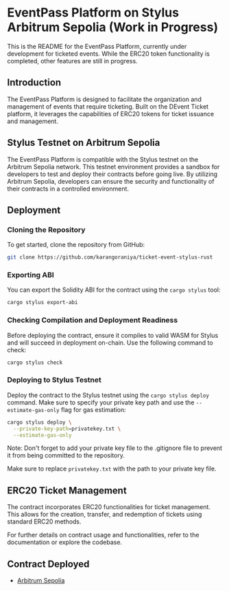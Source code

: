 # EventPass Platform on Stylus Arbitrum Sepolia (Work in Progress)

This is the README for the EventPass Platform, currently under development for ticketed events. While the ERC20 token functionality is completed, other features are still in progress.

## Introduction

The EventPass Platform is designed to facilitate the organization and management of events that require ticketing. Built on the DEvent Ticket platform, it leverages the capabilities of ERC20 tokens for ticket issuance and management.

## Stylus Testnet on Arbitrum Sepolia

The EventPass Platform is compatible with the Stylus testnet on the Arbitrum Sepolia network. This testnet environment provides a sandbox for developers to test and deploy their contracts before going live. By utilizing Arbitrum Sepolia, developers can ensure the security and functionality of their contracts in a controlled environment.

## Deployment

### Cloning the Repository

To get started, clone the repository from GitHub:

```bash
git clone https://github.com/karangoraniya/ticket-event-stylus-rust
```

### Exporting ABI

You can export the Solidity ABI for the contract using the `cargo stylus` tool:

```bash
cargo stylus export-abi
```

### Checking Compilation and Deployment Readiness

Before deploying the contract, ensure it compiles to valid WASM for Stylus and will succeed in deployment on-chain. Use the following command to check:

```bash
cargo stylus check
```

### Deploying to Stylus Testnet

Deploy the contract to the Stylus testnet using the `cargo stylus deploy` command. Make sure to specify your private key path and use the `--estimate-gas-only` flag for gas estimation:

```bash
cargo stylus deploy \
  --private-key-path=privatekey.txt \
  --estimate-gas-only
```

Note: Don't forget to add your private key file to the .gitignore file to prevent it from being committed to the repository.

Make sure to replace `privatekey.txt` with the path to your private key file.

## ERC20 Ticket Management

The contract incorporates ERC20 functionalities for ticket management. This allows for the creation, transfer, and redemption of tickets using standard ERC20 methods.

For further details on contract usage and functionalities, refer to the documentation or explore the codebase.

## Contract Deployed

- [Arbitrum Sepolia](https://sepolia.arbiscan.io/address/0x9c774Ba3c07D9526c0a658D1e6FE001D0E9fF1B7)
